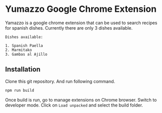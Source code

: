 # Yumazzo Google Chrome Extension

Yamazzo is a google chrome extension that can be used to search recipes for spanish dishes. Currently there are only 3 dishes available.
```
Dishes available: 

1. Spanish Paella
2. Marmitako
3. Gambas al Ajillo
```

## Installation

Clone this git repository. And run following command.
```bash
npm run build
```
Once build is run, go to manage extensions on Chrome browser. Switch to developer mode. Click on `Load unpacked` and select the build folder.

